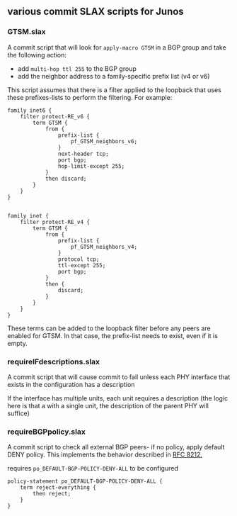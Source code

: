 ## various commit SLAX scripts for Junos

### GTSM.slax

A commit script that will look for ```apply-macro GTSM``` in a BGP group and take the following action:
 * add ```multi-hop ttl 255``` to the BGP group
 * add the neighbor address to a family-specific prefix list (v4 or v6)

This script assumes that there is a filter applied to the loopback that uses these prefixes-lists to perform the filtering.
For example:
```
family inet6 {
    filter protect-RE_v6 {
        term GTSM {
            from {
                prefix-list {
                    pf_GTSM_neighbors_v6;
                }
                next-header tcp;
                port bgp;
                hop-limit-except 255;
            }
            then discard;
        }
    }
}


family inet {
    filter protect-RE_v4 {
        term GTSM {
            from {
                prefix-list {
                    pf_GTSM_neighbors_v4;
                }
                protocol tcp;
                ttl-except 255;
                port bgp;
            }
            then {
                discard;
            }
        }
    }
}
```
These terms can be added to the loopback filter before any peers are enabled for GTSM.  In that case, the prefix-list
needs to exist, even if it is empty.

### requireIFdescriptions.slax

A commit script that will cause commit to fail unless each PHY interface that exists in the configuration has a description

If the interface has multiple units, each unit requires a description (the logic here is that a with a single unit, the description of the parent PHY will suffice)


### requireBGPpolicy.slax

A commit script to check all external BGP peers- if no policy, apply default DENY policy.  This implements the behavior
described in [RFC 8212.](https://tools.ietf.org/html/rfc8212 "Default External BGP (EBGP) Route Propagation Behavior without Policies")

requires `po_DEFAULT-BGP-POLICY-DENY-ALL` to be configured
```
policy-statement po_DEFAULT-BGP-POLICY-DENY-ALL {
    term reject-everything {
        then reject;
    }
}
```
